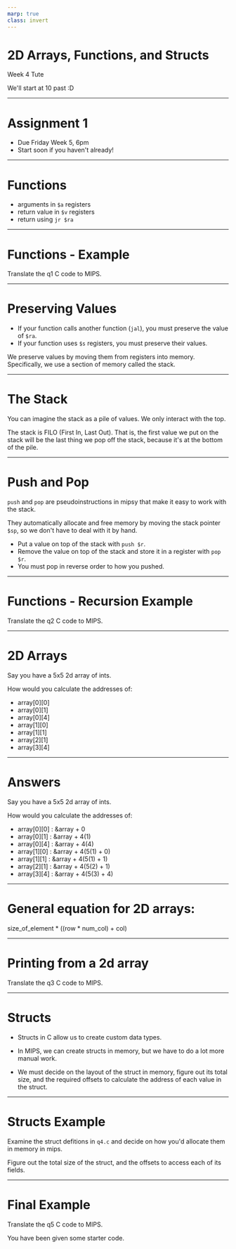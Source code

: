 ```yaml
---
marp: true
class: invert
---
```


# 2D Arrays, Functions, and Structs
Week 4 Tute

We'll start at 10 past :D

---

# Assignment 1
 - Due Friday Week 5, 6pm
 - Start soon if you haven't already!

---

# Functions

- arguments in `$a` registers
- return value in `$v` registers
- return using `jr $ra`

---

# Functions - Example

Translate the q1 C code to MIPS.

---
# Preserving Values

- If your function calls another function (`jal`), you must preserve the value of `$ra`.
- If your function uses `$s` registers, you must preserve their values.

We preserve values by moving them from registers into memory. Specifically, we use a section of memory called the stack.

---

# The Stack

You can imagine the stack as a pile of values. We only interact with the top.

The stack is FILO (First In, Last Out). That is, the first value we put on the stack will be the last thing we pop off the stack, because it's at the bottom of the pile.

---

# Push and Pop

`push` and `pop` are pseudoinstructions in mipsy that make it easy to work with the stack.

They automatically allocate and free memory by moving the stack pointer `$sp`, so we don't have to deal with it by hand.

- Put a value on top of the stack with `push $r`.
- Remove the value on top of the stack and store it in a register with `pop $r`.
- You must pop in reverse order to how you pushed.

---

# Functions - Recursion Example
Translate the q2 C code to MIPS.

---

# 2D Arrays

Say you have a 5x5 2d array of ints.

How would you calculate the addresses of:
 - array[0][0]
 - array[0][1]
 - array[0][4]
 - array[1][0]
 - array[1][1]
 - array[2][1]
 - array[3][4]

---

# Answers

Say you have a 5x5 2d array of ints.

How would you calculate the addresses of:
 - array[0][0] : &array + 0
 - array[0][1] : &array + 4(1)
 - array[0][4] : &array + 4(4)
 - array[1][0] : &array + 4(5(1) + 0)
 - array[1][1] : &array + 4(5(1) + 1)
 - array[2][1] : &array + 4(5(2) + 1)
 - array[3][4] : &array + 4(5(3) + 4)

---

# General equation for 2D arrays:

size_of_element * ((row * num_col) + col)

---

# Printing from a 2d array

Translate the q3 C code to MIPS.

---

# Structs

- Structs in C allow us to create custom data types.

- In MIPS, we can create structs in memory, but we have to do a lot more manual work.

- We must decide on the layout of the struct in memory, figure out its total size, and the required offsets to calculate the address of each value in the struct.

---

# Structs Example

Examine the struct defitions in `q4.c` and decide on how you'd allocate them in memory in mips.

Figure out the total size of the struct, and the offsets to access each of its fields.

---

# Final Example

Translate the q5 C code to MIPS.

You have been given some starter code.

```